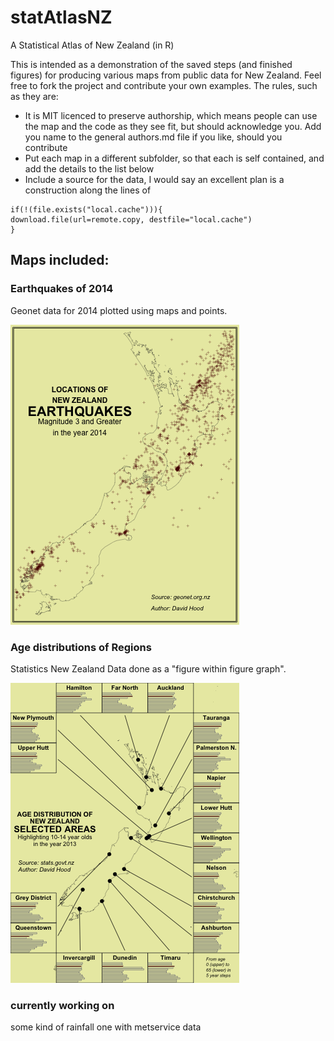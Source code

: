 # statAtlasNZ
A Statistical Atlas of New Zealand (in R)

This is intended as a demonstration of the saved steps (and finished figures) for producing various maps from public data for New Zealand. Feel free to fork the project and contribute your own examples. The rules, such as they are:

* It is MIT licenced to preserve authorship, which means people can use the map and the code as they see fit, but should acknowledge you. Add you name to the general authors.md file if you like, should you contribute
* Put each map in a different subfolder, so that each is self contained, and add the details to the list below
* Include a source for the data, I would say an excellent plan is a construction along the lines of 

```
if(!(file.exists("local.cache"))){
download.file(url=remote.copy, destfile="local.cache")
}
```

## Maps included:

### Earthquakes of 2014

Geonet data for 2014 plotted using maps and points.

![Map of Earthquakes 2014](earthquakes2014/earthquakes2014.png)

### Age distributions of Regions

Statistics New Zealand Data done as a "figure within figure graph".

![Ages in Regions 2013](ageRegion/ageRegions2013.png)

### currently working on

some kind of rainfall one with metservice data
